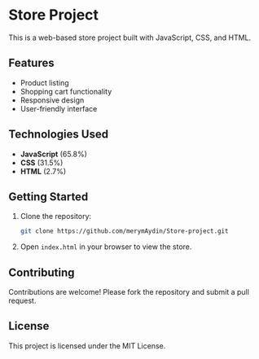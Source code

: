 # Store Project

This is a web-based store project built with JavaScript, CSS, and HTML.

## Features

- Product listing
- Shopping cart functionality
- Responsive design
- User-friendly interface

## Technologies Used

- **JavaScript** (65.8%)
- **CSS** (31.5%)
- **HTML** (2.7%)

## Getting Started

1. Clone the repository:
    ```bash
    git clone https://github.com/merymAydin/Store-project.git
    ```
2. Open `index.html` in your browser to view the store.

## Contributing

Contributions are welcome! Please fork the repository and submit a pull request.

## License

This project is licensed under the MIT License.
